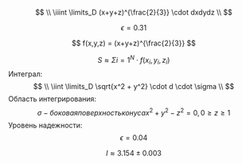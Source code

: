 
$$
\\
    \iiint \limits_D (x+y+z)^{\frac{2}{3}} \cdot dxdydz
\\
$$

$$
\epsilon = 0.31
$$

$$
f(x,y,z) = (x+y+z)^{\frac{2}{3}}
$$

$$
S \approx \Sigma i = 1^N \cdot f(x_i, y_i, z_i)
$$
Интеграл:
$$
\\
    \iint \limits_D \sqrt{x^2 + y^2} \cdot d \cdot \sigma
\\
$$
Область интегрирования:
$$
    \sigma - {боковая} {поверхность}{конуса} x^2+y^2-z^2=0,  0\geq z \geq 1
$$
Уровень надежности:
$$
\epsilon = 0.04
$$

$$
I \approx 3.154 \pm 0.003
$$










